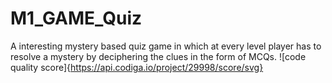 # M1_GAME_Quiz
A interesting mystery based quiz game in which at every level player has to resolve a mystery by deciphering the clues in the form of MCQs.
![code quality score]{https://api.codiga.io/project/29998/score/svg}

